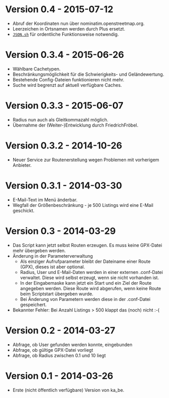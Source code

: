 # Version 0.4 - 2015-07-12

* Abruf der Koordinaten nun über nominatim.openstreetmap.org.
* Leerzeichen in Ortsnamen werden durch Plus ersetzt.
* [`JSON.sh`](https://github.com/dominictarr/JSON.sh/blob/master/JSON.sh) für ordentliche Funktionsweise notwendig.

# Version 0.3.4 - 2015-06-26

* Wählbare Cachetypen.
* Beschränkungsmöglichkeit für die Schwierigkeits- und Geländewertung.
* Bestehende Config-Dateien funktionieren nicht mehr.
* Suche wird begrenzt auf aktuell verfügbare Caches.

# Version 0.3.3 - 2015-06-07

* Radius nun auch als Gleitkommazahl möglich.
* Übernahme der (Weiter-)Entwicklung durch FriedrichFröbel.

# Version 0.3.2  - 2014-10-26

* Neuer Service zur Routenerstellung wegen Problemen mit vorherigem Anbieter.

# Version 0.3.1 - 2014-03-30

* E-Mail-Text im Menü änderbar.
* Wegfall der Größenbeschränkung - je 500 Listings wird eine E-Mail geschickt.

# Version 0.3 - 2014-03-29

* Das Script kann jetzt selbst Routen erzeugen. Es muss keine GPX-Datei mehr übergeben werden.
* Änderung in der Parameterverwaltung
  * Als einziger Aufrufparameter bleibt der Dateiname einer Route (GPX), dieses ist aber optional.
  * Radius, User und E-Mail-Daten werden in einer externen .conf-Datei verwaltet. Diese wird selbst erzeugt, wenn sie nicht vorhanden ist.
  * In der Eingabemaske kann jetzt ein Start und ein Ziel der Route angegeben werden. Diese Route wird abgerufen, wenn keine Route beim Scriptstart übergeben wurde.
  * Bei Änderung von Parametern werden diese in der .conf-Datei gespeichert.
* Bekannter Fehler: Bei Anzahl Listings > 500 klappt das (noch) nicht :-(

# Version 0.2 - 2014-03-27

* Abfrage, ob User gefunden werden konnte, eingebunden
* Abfrage, ob gültige GPX-Datei vorliegt
* Abfrage, ob Radius zwischen 0.1 und 10 liegt

# Version 0.1 - 2014-03-26

* Erste (nicht öffentlich verfügbare) Version von ka_be.

